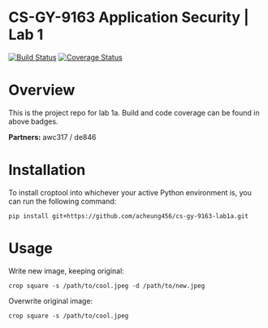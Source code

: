 # CS-GY-9163 Application Security | Lab 1

[![Build Status](https://travis-ci.com/acheung456/cs-gy-9163-lab1a.svg?token=nn5p6QyxVmfztyLEvRqn&branch=master)](https://travis-ci.com/acheung456/cs-gy-9163-lab1a)
[![Coverage Status](https://coveralls.io/repos/github/acheung456/cs-gy-9163/badge.svg?branch=master)](https://coveralls.io/github/acheung456/cs-gy-9163?branch=master)

# Overview
This is the project repo for lab 1a. Build and code coverage can be found in above badges.

**Partners:** awc317 / de846

# Installation
To install croptool into whichever your active Python environment is, you can run the following command:

`pip install git+https://github.com/acheung456/cs-gy-9163-lab1a.git`

# Usage
Write new image, keeping original:

`crop square -s /path/to/cool.jpeg -d /path/to/new.jpeg`

Overwrite original image:

`crop square -s /path/to/cool.jpeg`
